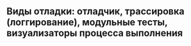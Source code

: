 ﻿Виды отладки: отладчик, трассировка (логгирование), модульные тесты, визуализаторы процесса выполнения 
------------------------------------------------------------------------------------------------------



